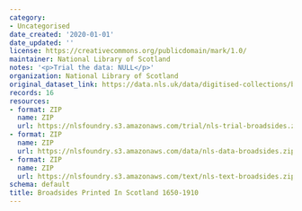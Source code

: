 ```yaml
---
category:
- Uncategorised
date_created: '2020-01-01'
date_updated: ''
license: https://creativecommons.org/publicdomain/mark/1.0/
maintainer: National Library of Scotland
notes: '<p>Trial the data: NULL</p>'
organization: National Library of Scotland
original_dataset_link: https://data.nls.uk/data/digitised-collections/broadsides-printed-in-scotland/
records: 16
resources:
- format: ZIP
  name: ZIP
  url: https://nlsfoundry.s3.amazonaws.com/trial/nls-trial-broadsides.zip
- format: ZIP
  name: ZIP
  url: https://nlsfoundry.s3.amazonaws.com/data/nls-data-broadsides.zip
- format: ZIP
  name: ZIP
  url: https://nlsfoundry.s3.amazonaws.com/text/nls-text-broadsides.zip
schema: default
title: Broadsides Printed In Scotland 1650-1910
---
```

